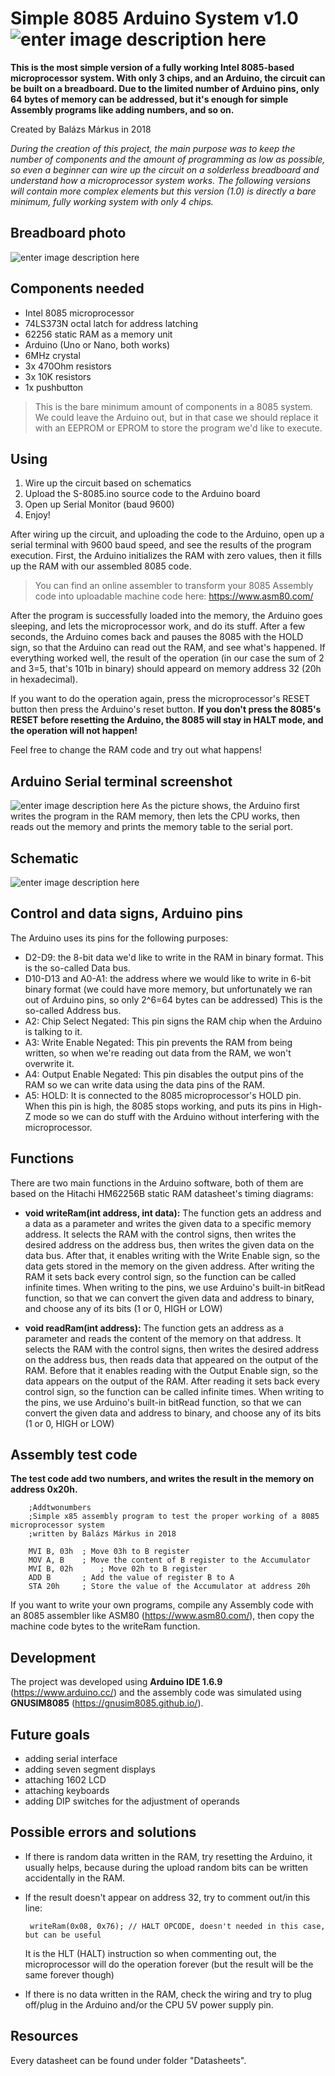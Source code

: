﻿# Simple 8085 Arduino System v1.0 ![enter image description here](https://github.com/bazsimarkus/Simple-8085-Arduino-System/raw/master/Docs/8085-icon.png)
**This is the most simple version of a fully working Intel 8085-based microprocessor system. With only 3 chips, and an Arduino, the circuit can be built on a breadboard. Due to the limited number of Arduino pins, only 64 bytes of memory can be addressed, but it's enough for simple Assembly programs like adding numbers, and so on.**

Created by Balázs Márkus in 2018

*During the creation of this project, the main purpose was to keep the number of components and the amount of programming as low as possible, so even a beginner can wire up the circuit on a solderless breadboard and understand how a microprocessor system works. The following versions will contain more complex elements but this version (1.0) is directly a bare minimum, fully working system with only 4 chips.*

## Breadboard photo

![enter image description here](https://github.com/bazsimarkus/Simple-8085-Arduino-System/raw/master/Docs/8085-Arduino-breadboard.jpg)

## Components needed

 - Intel 8085 microprocessor
 - 74LS373N octal latch for address latching
 - 62256 static RAM as a memory unit
 - Arduino (Uno or Nano, both works)
 - 6MHz crystal
 - 3x 470Ohm resistors
 - 3x 10K resistors
 - 1x pushbutton

> This is the bare minimum amount of components in a 8085 system. We could leave the Arduino out, but in that case we should replace it with an EEPROM or EPROM to store the program we'd like to execute.

## Using

 1. Wire up the circuit based on schematics
 2. Upload the S-8085.ino source code to the Arduino board
 3. Open up Serial Monitor (baud 9600)
 4. Enjoy!

After wiring up the circuit, and uploading the code to the Arduino, open up a serial terminal with 9600 baud speed, and see the results of the program execution.
First, the Arduino initializes the RAM with zero values, then it fills up the RAM with our assembled 8085 code.
> You can find an online assembler to transform your 8085 Assembly code into uploadable machine code here: https://www.asm80.com/

After the program is successfully loaded into the memory, the Arduino goes sleeping, and lets the microprocessor work, and do its stuff. After a few seconds, the Arduino comes back and pauses the 8085 with the HOLD sign, so that the Arduino can read out the RAM, and see what's happened. If everything worked well, the result of the operation (in our case the sum of 2 and 3=5, that's 101b in binary) should appeard on memory address 32 (20h in hexadecimal).

If you want to do the operation again, press the microprocessor's RESET button then press the Arduino's reset button. **If you don't press the 8085's RESET before resetting the Arduino, the 8085 will stay in HALT mode, and the operation will not happen!**

Feel free to change the RAM code and try out what happens!

## Arduino Serial terminal screenshot
![enter image description here](https://github.com/bazsimarkus/Simple-8085-Arduino-System/raw/master/Docs/Serial-port-screenshot.png)
As the picture shows, the Arduino first writes the program in the RAM memory, then lets the CPU works, then reads out the memory and prints the memory table to the serial port.

## Schematic
![enter image description here](https://github.com/bazsimarkus/Simple-8085-Arduino-System/raw/master/Schematic/Schematic.png)

## Control and data signs, Arduino pins
The Arduino uses its pins for the following purposes:

 - D2-D9: the 8-bit data we'd like to write in the RAM in binary format. This is the so-called Data bus.
 - D10-D13 and A0-A1: the address where we would like to write in 6-bit binary format (we could have more memory, but unfortunately we ran out of Arduino pins, so only 2^6=64 bytes can be addressed) This is the so-called Address bus.
 - A2: Chip Select Negated: This pin signs the RAM chip when the Arduino is talking to it.
 - A3: Write Enable Negated: This pin prevents the RAM from being written, so when we're reading out data from the RAM, we won't overwrite it.
 - A4: Output Enable Negated: This pin disables the output pins of the RAM so we can write data using the data pins of the RAM.
 - A5: HOLD: It is connected to the 8085 microprocessor's HOLD pin. When this pin is high, the 8085 stops working, and puts its pins in High-Z mode so we can do stuff with the Arduino without interfering with the microprocessor.

## Functions
There are two main functions in the Arduino software, both of them are based on the Hitachi HM62256B static RAM datasheet's timing diagrams:

 - **void writeRam(int address, int data):** The function gets an address and a data as a parameter and writes the given data to a specific memory address. It selects the RAM with the control signs, then writes the desired address on the address bus, then writes the given data on the data bus. After that, it enables writing with the Write Enable sign, so the data gets stored in the memory on the given address. After writing the RAM it sets back every control sign, so the function can be called infinite times. When writing to the pins, we use Arduino's built-in bitRead function, so that we can convert the given data and address to binary, and choose any of its bits (1 or 0, HIGH or LOW) 

 - **void readRam(int address):**  The function gets an address as a parameter and reads the content of the memory on that address. It selects the RAM with the control signs, then writes the desired address on the address bus, then reads data that appeared on the output of the RAM. Before that it enables reading with the Output Enable sign, so the data appears on the output of the RAM. After reading it sets back every control sign, so the function can be called infinite times. When writing to the pins, we use Arduino's built-in bitRead function, so that we can convert the given data and address to binary, and choose any of its bits (1 or 0, HIGH or LOW)

## Assembly test code
**The test code add two numbers, and writes the result in the memory on address 0x20h.**

        ;Addtwonumbers
        ;Simple x85 assembly program to test the proper working of a 8085 microprocessor system
        ;written by Balázs Márkus in 2018
        
        MVI B, 03h	; Move 03h to B register
        MOV A, B	; Move the content of B register to the Accumulator
        MVI B, 02h      ; Move 02h to B register
        ADD B		; Add the value of register B to A
        STA 20h		; Store the value of the Accumulator at address 20h
 If you want to write your own programs, compile any Assembly code with an 8085 assembler like ASM80 (https://www.asm80.com/), then copy the machine code bytes to the writeRam function.  
   
## Development
The project was developed using **Arduino IDE 1.6.9** (https://www.arduino.cc/) and the assembly code was simulated using **GNUSIM8085** (https://gnusim8085.github.io/).

## Future goals

 - adding serial interface
 - adding seven segment displays
 - attaching 1602 LCD
 - attaching keyboards
 - adding DIP switches for the adjustment of operands

## Possible errors and solutions

 - If there is random data written in the RAM, try resetting the Arduino, it usually helps, because during the upload random bits can be written accidentally in the RAM.
 - If the result doesn't appear on address 32, try to comment out/in this line:

        writeRam(0x08, 0x76); // HALT OPCODE, doesn't needed in this case, but can be useful
      
      It is the HLT (HALT) instruction so when commenting out, the microprocessor will do the operation forever (but the result will be the same forever though)

 - If there is no data written in the RAM, check the wiring and try to plug off/plug in the Arduino and/or the CPU 5V power supply pin.

## Resources
Every datasheet can be found under folder "Datasheets".


